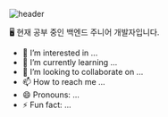 ![header](https://capsule-render.vercel.app/api?type=venom&color=auto&height=300&section=header&text=JIYEON's%20Git&fontSize=90)


🖥️ 현재 공부 중인 백엔드 주니어 개발자입니다.
- 👀 I’m interested in ...
- 🌱 I’m currently learning ...
- 💞️ I’m looking to collaborate on ...
- 📫 How to reach me ...
- 😄 Pronouns: ...
- ⚡ Fun fact: ...

<!---
uoahir/uoahir is a ✨ special ✨ repository because its `README.md` (this file) appears on your GitHub profile.
You can click the Preview link to take a look at your changes.
--->
